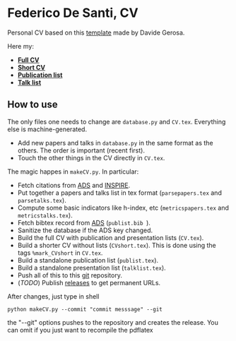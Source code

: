 # Federico De Santi, CV

Personal CV based on this [template](https://github.com/dgerosa/CV) made by Davide Gerosa.

Here my:
- [**Full CV**](https://github.com/fdesanti/CV/releases/latest/download/FedericoDeSanti_fullCV.pdf)
- [**Short CV**](https://github.com/fdesanti/CV/releases/latest/download/FedericoDeSanti_shortCV.pdf)
- [**Publication list**](https://github.com/fdesanti/CV/releases/latest/download/FedericoDeSanti_publist.pdf)
- [**Talk list**](https://github.com/fdesanti/CV/releases/latest/download/FedericoDeSanti_talklist.pdf)

## How to use  
The only files one needs to change are `database.py` and `CV.tex`. Everything else is machine-generated.

- Add new papers and talks in `database.py` in the same format as the others. The order is important (recent first).
- Touch the other things in the CV directly in `CV.tex`.

The magic happes in `makeCV.py`. In particular:
- Fetch citations from [ADS](https://ui.adsabs.harvard.edu/search/q=orcid%3A0009-0000-2445-5729&sort=date%20desc%2C%20bibcode%20desc&p_=0) and [INSPIRE](https://inspirehep.net/authors/2851558?ui-citation-summary=true).
- Put together a papers and talks list in tex format (`parsepapers.tex`  and `parsetalks.tex`).
- Compute some basic indicators like h-index, etc (`metricspapers.tex`  and `metricstalks.tex`).
- Fetch bibtex record from  [ADS](https://ui.adsabs.harvard.edu/search/q=author%3A%22De%20Santi%2C%20Federico%22&sort=date%20desc%2C%20bibcode%20desc&p_=0) (`publist.bib `).
- Sanitize the database if the ADS key changed.
- Build the full CV with publication and presentation lists (`CV.tex`).
- Build a shorter CV without lists (`CVshort.tex`). This is done using the tags `%mark_CVshort`  in `CV.tex`.
- Build a standalone publication list (`publist.tex`).
- Build a standalone presentation list (`talklist.tex`).
- Push all of this to this [git](https://github.com/fdesanti/CV) repository.
- (*TODO*) Publish [releases](https://github.com/fdesanti/CV/releases) to get permanent URLs.


After changes, just type in shell

```shell
python makeCV.py --commit "commit messsage" --git
```

the "--git" options pushes to the repository and creates the release.
You can omit if you just want to recompile the pdflatex